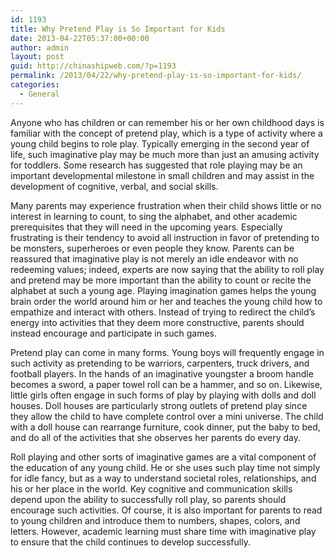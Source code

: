 ```yaml
---
id: 1193
title: Why Pretend Play is So Important for Kids
date: 2013-04-22T05:37:00+00:00
author: admin
layout: post
guid: http://chinashipweb.com/?p=1193
permalink: /2013/04/22/why-pretend-play-is-so-important-for-kids/
categories:
  - General
---
```

Anyone who has children or can remember his or her own childhood days is familiar with the concept of pretend play, which is a type of activity where a young child begins to role play. Typically emerging in the second year of life, such imaginative play may be much more than just an amusing activity for toddlers. Some research has suggested that role playing may be an important developmental milestone in small children and may assist in the development of cognitive, verbal, and social skills.

Many parents may experience frustration when their child shows little or no interest in learning to count, to sing the alphabet, and other academic prerequisites that they will need in the upcoming years. Especially frustrating is their tendency to avoid all instruction in favor of pretending to be monsters, superheroes or even people they know. Parents can be reassured that imaginative play is not merely an idle endeavor with no redeeming values; indeed, experts are now saying that the ability to roll play and pretend may be more important than the ability to count or recite the alphabet at such a young age. Playing imagination games helps the young brain order the world around him or her and teaches the young child how to empathize and interact with others. Instead of trying to redirect the child&#8217;s energy into activities that they deem more constructive, parents should instead encourage and participate in such games.

Pretend play can come in many forms. Young boys will frequently engage in such activity as pretending to be warriors, carpenters, truck drivers, and football players. In the hands of an imaginative youngster a broom handle becomes a sword, a paper towel roll can be a hammer, and so on. Likewise, little girls often engage in such forms of play by playing with dolls and doll houses. Doll houses are particularly strong outlets of pretend play since they allow the child to have complete control over a mini universe. The child with a doll house can rearrange furniture, cook dinner, put the baby to bed, and do all of the activities that she observes her parents do every day.

Roll playing and other sorts of imaginative games are a vital component of the education of any young child. He or she uses such play time not simply for idle fancy, but as a way to understand societal roles, relationships, and his or her place in the world. Key cognitive and communication skills depend upon the ability to successfully roll play, so parents should encourage such activities. Of course, it is also important for parents to read to young children and introduce them to numbers, shapes, colors, and letters. However, academic learning must share time with imaginative play to ensure that the child continues to develop successfully.